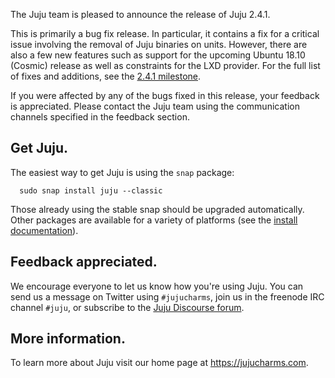 The Juju team is pleased to announce the release of Juju 2.4.1.

This is primarily a bug fix release. In particular, it contains a fix for a critical issue involving the removal of Juju binaries on units. However, there are also a few new features such as support for the upcoming Ubuntu 18.10 (Cosmic) release as well as constraints for the LXD provider. For the full list of fixes and additions, see the [2.4.1 milestone](https://launchpad.net/juju/+milestone/2.4.1).

If you were affected by any of the bugs fixed in this release, your feedback is appreciated. Please contact the Juju team using the communication channels specified in the feedback section.

<h2 id="heading--get-juju">Get Juju.</h2>

The easiest way to get Juju is using the `snap` package:

      sudo snap install juju --classic

Those already using the stable snap should be upgraded automatically. Other packages are available for a variety of platforms (see the [install documentation](/t/installing-juju/1164)).

<h2 id="heading--feedback-appreciated">Feedback appreciated.</h2>

We encourage everyone to let us know how you're using Juju. You can send us a message on Twitter using `#jujucharms`, join us in the freenode IRC channel `#juju`, or subscribe to the [Juju Discourse forum](https://discourse.jujucharms.com/).

<h2 id="heading--more-information">More information.</h2>

To learn more about Juju visit our home page at <https://jujucharms.com>.

<!-- LINKS -->
